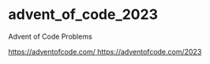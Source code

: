# advent_of_code_2023
Advent of Code Problems

[https://adventofcode.com/
](https://adventofcode.com/2023)https://adventofcode.com/2023
